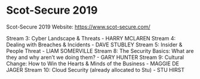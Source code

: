 # Scot-Secure 2019
Scot-Secure 2019
Website: https://www.scot-secure.com/

Stream 3: Cyber Landscape & Threats - HARRY MCLAREN
Stream 4: Dealing with Breaches & Incidents - DAVE STUBLEY
Stream 5: Insider & People Threat - LIAM SOMERVILLE
Stream 8: The Security Basics: What are they and why aren’t we doing them? - GARY HUNTER
Stream 9: Cultural Change: How to Win the Hearts & Minds of the Business - MAGGIE DE JAGER
Stream 10: Cloud Security (already allocated to Stu) - STU HIRST